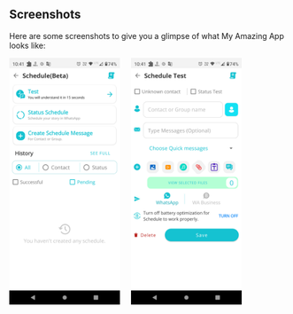 ## Screenshots

Here are some screenshots to give you a glimpse of what My Amazing App looks like:


<p float="left">
  <img src="Screenshots/Screenshot_20240320-224143.png" width="200"/>
  &nbsp;&nbsp;&nbsp;
  <img src="Screenshots/Screenshot_20240320-224153.png" width="200" /> 
</p>

